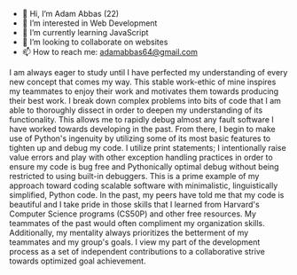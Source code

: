 - 👋 Hi, I’m Adam Abbas (22)
- 👀 I’m interested in Web Development
- 🌱 I’m currently learning JavaScript
- 💞️ I’m looking to collaborate on websites 
- 📫 How to reach me: adamabbas64@gmail.com

<!---
HabibiKang/HabibiKang is a ✨ special ✨ repository because its `README.md` (this file) appears on your GitHub profile.
You can click the Preview link to take a look at your changes.
--->
I am always eager to study until I have perfected my understanding of every new concept that comes my way. This stable work-ethic of mine inspires my teammates to enjoy their work and motivates them towards producing their best work. I break down complex problems into bits of code that I am able to thoroughly dissect in order to deepen my understanding of its functionality. This allows me to rapidly debug almost any fault software I have worked towards developing in the past. From there, I begin to make use of Python's ingenuity by utilizing some of its most basic features to tighten up and debug my code. I utilize print statements; I intentionally raise value errors and play with other exception handling practices in order to ensure my code is bug free and Pythonically optimal debug without being restricted to using built-in debuggers. This is a prime example of my approach toward coding scalable software with minimalistic, linguistically simplified, Python code. In the past, my peers have told me that my code is beautiful and I take pride in those skills that I learned from Harvard's Computer Science programs (CS50P) and other free resources. My teammates of the past would often compliment my organization skills. Additionally, my mentality always prioritizes the betterment of my teammates and my group's goals. I view my part of the development process as a set of independent contributions to a collaborative strive towards optimized goal achievement. 
